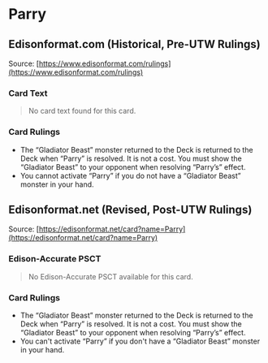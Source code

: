 # Parry

## Edisonformat.com (Historical, Pre-UTW Rulings)

Source: [https://www.edisonformat.com/rulings](https://www.edisonformat.com/rulings)

### Card Text

> No card text found for this card.

### Card Rulings

*   The “Gladiator Beast” monster returned to the Deck is returned to the Deck when “Parry” is resolved. It is not a cost. You must show the “Gladiator Beast” to your opponent when resolving “Parry’s” effect.
*   You cannot activate “Parry” if you do not have a “Gladiator Beast” monster in your hand.

## Edisonformat.net (Revised, Post-UTW Rulings)

Source: [https://edisonformat.net/card?name=Parry](https://edisonformat.net/card?name=Parry)

### Edison-Accurate PSCT

> No Edison-Accurate PSCT available for this card.

### Card Rulings

*   The “Gladiator Beast” monster returned to the Deck is returned to the Deck when “Parry” is resolved. It is not a cost. You must show the “Gladiator Beast” to your opponent when resolving “Parry’s” effect.
*   You can't activate “Parry” if you don't have a “Gladiator Beast” monster in your hand.
            